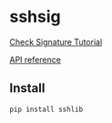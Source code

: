 sshsig
======

[Check Signature Tutorial](tutorial/check_signature.md)

[API reference](reference.md)


Install
-------

```
pip install sshlib
```
